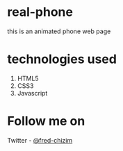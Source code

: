 # real-phone
this is an animated phone web page

# technologies used
1. HTML5
2. CSS3
3. Javascript

# Follow me on
Twitter - [@fred-chizim](https://www.twitter.com/fred_chizim "Fred")
